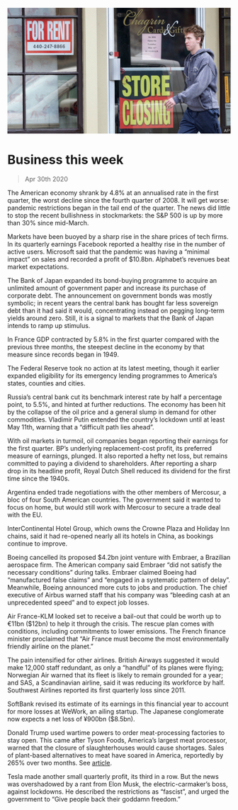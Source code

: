 ![](./images/20200502_WWP501.jpg)

# Business this week

> Apr 30th 2020

The American economy shrank by 4.8% at an annualised rate in the first quarter, the worst decline since the fourth quarter of 2008. It will get worse: pandemic restrictions began in the tail end of the quarter. The news did little to stop the recent bullishness in stockmarkets: the S&P 500 is up by more than 30% since mid-March.

Markets have been buoyed by a sharp rise in the share prices of tech firms. In its quarterly earnings Facebook reported a healthy rise in the number of active users. Microsoft said that the pandemic was having a “minimal impact” on sales and recorded a profit of $10.8bn. Alphabet’s revenues beat market expectations.

The Bank of Japan expanded its bond-buying programme to acquire an unlimited amount of government paper and increase its purchase of corporate debt. The announcement on government bonds was mostly symbolic; in recent years the central bank has bought far less sovereign debt than it had said it would, concentrating instead on pegging long-term yields around zero. Still, it is a signal to markets that the Bank of Japan intends to ramp up stimulus.

In France GDP contracted by 5.8% in the first quarter compared with the previous three months, the steepest decline in the economy by that measure since records began in 1949.

The Federal Reserve took no action at its latest meeting, though it earlier expanded eligibility for its emergency lending programmes to America’s states, counties and cities.

Russia’s central bank cut its benchmark interest rate by half a percentage point, to 5.5%, and hinted at further reductions. The economy has been hit by the collapse of the oil price and a general slump in demand for other commodities. Vladimir Putin extended the country’s lockdown until at least May 11th, warning that a “difficult path lies ahead”.

With oil markets in turmoil, oil companies began reporting their earnings for the first quarter. BP’s underlying replacement-cost profit, its preferred measure of earnings, plunged. It also reported a hefty net loss, but remains committed to paying a dividend to shareholders. After reporting a sharp drop in its headline profit, Royal Dutch Shell reduced its dividend for the first time since the 1940s.

Argentina ended trade negotiations with the other members of Mercosur, a bloc of four South American countries. The government said it wanted to focus on home, but would still work with Mercosur to secure a trade deal with the EU.

InterContinental Hotel Group, which owns the Crowne Plaza and Holiday Inn chains, said it had re-opened nearly all its hotels in China, as bookings continue to improve.

Boeing cancelled its proposed $4.2bn joint venture with Embraer, a Brazilian aerospace firm. The American company said Embraer “did not satisfy the necessary conditions” during talks. Embraer claimed Boeing had “manufactured false claims” and “engaged in a systematic pattern of delay”. Meanwhile, Boeing announced more cuts to jobs and production. The chief executive of Airbus warned staff that his company was “bleeding cash at an unprecedented speed” and to expect job losses.

Air France-KLM looked set to receive a bail-out that could be worth up to €11bn ($12bn) to help it through the crisis. The rescue plan comes with conditions, including commitments to lower emissions. The French finance minister proclaimed that “Air France must become the most environmentally friendly airline on the planet.”

The pain intensified for other airlines. British Airways suggested it would make 12,000 staff redundant, as only a “handful” of its planes were flying; Norwegian Air warned that its fleet is likely to remain grounded for a year; and SAS, a Scandinavian airline, said it was reducing its workforce by half. Southwest Airlines reported its first quarterly loss since 2011.

SoftBank revised its estimate of its earnings in this financial year to account for more losses at WeWork, an ailing startup. The Japanese conglomerate now expects a net loss of ¥900bn ($8.5bn).

Donald Trump used wartime powers to order meat-processing factories to stay open. This came after Tyson Foods, America’s largest meat processor, warned that the closure of slaughterhouses would cause shortages. Sales of plant-based alternatives to meat have soared in America, reportedly by 265% over two months. See [article](https://www.economist.com//united-states/2020/05/02/in-america-the-virus-threatens-a-meat-industry-that-is-too-concentrated).

Tesla made another small quarterly profit, its third in a row. But the news was overshadowed by a rant from Elon Musk, the electric-carmaker’s boss, against lockdowns. He described the restrictions as “fascist”, and urged the government to “Give people back their goddamn freedom.”
